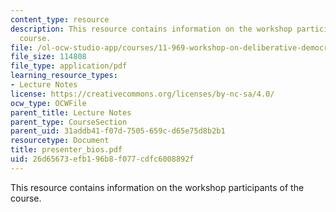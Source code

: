 ```yaml
---
content_type: resource
description: This resource contains information on the workshop participants of the
  course.
file: /ol-ocw-studio-app/courses/11-969-workshop-on-deliberative-democracy-and-dispute-resolution-summer-2005/26d65673efb196b8f077cdfc6008892f_presenter_bios.pdf
file_size: 114808
file_type: application/pdf
learning_resource_types:
- Lecture Notes
license: https://creativecommons.org/licenses/by-nc-sa/4.0/
ocw_type: OCWFile
parent_title: Lecture Notes
parent_type: CourseSection
parent_uid: 31addb41-f07d-7505-659c-d65e75d8b2b1
resourcetype: Document
title: presenter_bios.pdf
uid: 26d65673-efb1-96b8-f077-cdfc6008892f
---
```

This resource contains information on the workshop participants of the course.